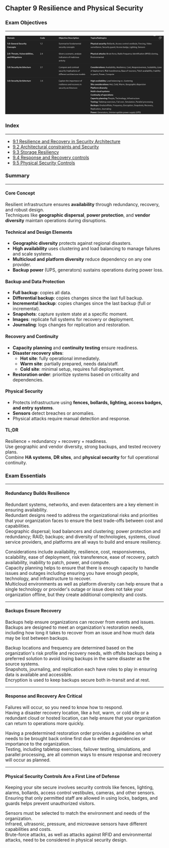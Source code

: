 ## Chapter 9 Resilience and Physical Security

### Exam Objectives
---
![Pasted image 20251006075626.png](../images/Pasted%20image%2020251006075626.png)


### Index
---
- [9.1 Resilience and Recovery in Security Architecture](index/9.1%20Resilience%20and%20Recovery%20in%20Security%20Architecture.md)
- [9.2 Architectural constraints and Security](index/9.2%20Architectural%20constraints%20and%20Security.md)
- [9.3 Storage Resiliency](index/9.3%20Storage%20Resiliency.md)
- [9.4 Response and Recovery controls](index/9.4%20Response%20and%20Recovery%20controls.md)
- [9.5 Physical Security Controls](index/9.5%20Physical%20Security%20Controls.md)

### Summary 
---
#### Core Concept
Resilient infrastructure ensures **availability** through redundancy, recovery, and robust design.  
Techniques like **geographic dispersal**, **power protection**, and **vendor diversity** maintain operations during disruptions.  

#### Technical and Design Elements
- **Geographic diversity** protects against regional disasters.  
- **High availability** uses clustering and load balancing to manage failures and scale systems.  
- **Multicloud and platform diversity** reduce dependency on any one provider.  
- **Backup power** (UPS, generators) sustains operations during power loss.  

#### Backup and Data Protection
- **Full backup**: copies all data.  
- **Differential backup**: copies changes since the last full backup.  
- **Incremental backup**: copies changes since the last backup (full or incremental).  
- **Snapshots**: capture system state at a specific moment.  
- **Images**: replicate full systems for recovery or deployment.  
- **Journaling**: logs changes for replication and restoration.  

#### Recovery and Continuity
- **Capacity planning** and **continuity testing** ensure readiness.  
- **Disaster recovery sites**:  
  - **Hot site**: fully operational immediately.  
  - **Warm site**: partially prepared, needs data/staff.  
  - **Cold site**: minimal setup, requires full deployment.  
- **Restoration order**: prioritize systems based on criticality and dependencies.  

#### Physical Security
- Protects infrastructure using **fences, bollards, lighting, access badges, and entry systems**.  
- **Sensors** detect breaches or anomalies.  
- Physical attacks require manual detection and response.  

#### TL;DR
Resilience = redundancy + recovery + readiness.  
Use geographic and vendor diversity, strong backups, and tested recovery plans.  
Combine **HA systems**, **DR sites**, and **physical security** for full operational continuity.


### Exam Essentials 
---
#### Redundancy Builds Resilience  
Redundant systems, networks, and even datacenters are a key element in ensuring availability.  
Redundant designs need to address the organizational risks and priorities that your organization faces to ensure the best trade-offs between cost and capabilities.  
Geographic dispersal; load balancers and clustering; power protection and redundancy; RAID; backups; and diversity of technologies, systems, cloud service providers, and platforms are all ways to build and ensure resiliency.  

Considerations include availability, resilience, cost, responsiveness, scalability, ease of deployment, risk transference, ease of recovery, patch availability, inability to patch, power, and compute.  
Capacity planning helps to ensure that there is enough capacity to handle issues and outages including ensuring you have enough people, technology, and infrastructure to recover.  
Multicloud environments as well as platform diversity can help ensure that a single technology or provider's outage or issue does not take your organization offline, but they create additional complexity and costs.  

---

#### Backups Ensure Recovery  
Backups help ensure organizations can recover from events and issues.  
Backups are designed to meet an organization's restoration needs, including how long it takes to recover from an issue and how much data may be lost between backups.  

Backup locations and frequency are determined based on the organization's risk profile and recovery needs, with offsite backups being a preferred solution to avoid losing backups in the same disaster as the source systems.  
Snapshots, journaling, and replication each have roles to play in ensuring data is available and accessible.  
Encryption is used to keep backups secure both in-transit and at rest.  

---

#### Response and Recovery Are Critical  
Failures will occur, so you need to know how to respond.  
Having a disaster recovery location, like a hot, warm, or cold site or a redundant cloud or hosted location, can help ensure that your organization can return to operations more quickly.  

Having a predetermined restoration order provides a guideline on what needs to be brought back online first due to either dependencies or importance to the organization.  
Testing, including tabletop exercises, failover testing, simulations, and parallel processing, are all common ways to ensure response and recovery will occur as planned.  

---

#### Physical Security Controls Are a First Line of Defense  
Keeping your site secure involves security controls like fences, lighting, alarms, bollards, access control vestibules, cameras, and other sensors.  
Ensuring that only permitted staff are allowed in using locks, badges, and guards helps prevent unauthorized visitors.  

Sensors must be selected to match the environment and needs of the organization.  
Infrared, ultrasonic, pressure, and microwave sensors have different capabilities and costs.  
Brute-force attacks, as well as attacks against RFID and environmental attacks, need to be considered in physical security design.
